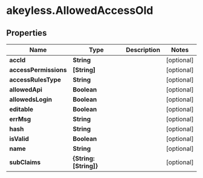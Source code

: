 # akeyless.AllowedAccessOld

## Properties

Name | Type | Description | Notes
------------ | ------------- | ------------- | -------------
**accId** | **String** |  | [optional] 
**accessPermissions** | **[String]** |  | [optional] 
**accessRulesType** | **String** |  | [optional] 
**allowedApi** | **Boolean** |  | [optional] 
**allowedsLogin** | **Boolean** |  | [optional] 
**editable** | **Boolean** |  | [optional] 
**errMsg** | **String** |  | [optional] 
**hash** | **String** |  | [optional] 
**isValid** | **Boolean** |  | [optional] 
**name** | **String** |  | [optional] 
**subClaims** | **{String: [String]}** |  | [optional] 


